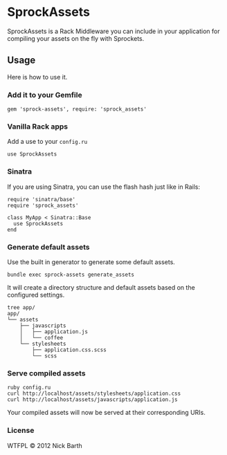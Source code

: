 # SprockAssets

SprockAssets is a Rack Middleware you can include in your application for compiling your assets on the fly with Sprockets.

## Usage

Here is how to use it.

### Add it to your Gemfile

    gem 'sprock-assets', require: 'sprock_assets'

### Vanilla Rack apps

Add a use to your `config.ru`

    use SprockAssets

### Sinatra

If you are using Sinatra, you can use the flash hash just like in Rails:

    require 'sinatra/base'
    require 'sprock_assets'

    class MyApp < Sinatra::Base
      use SprockAssets
    end

### Generate default assets

Use the built in generator to generate some default assets. 

    bundle exec sprock-assets generate_assets

It will create a directory structure and default assets based on the configured settings.

    tree app/
    app/
    └── assets
        ├── javascripts
        │   ├── application.js
        │   └── coffee
        └── stylesheets
            ├── application.css.scss
            └── scss

### Serve compiled assets

    ruby config.ru
    curl http://localhost/assets/stylesheets/application.css
    curl http://localhost/assets/javascripts/application.js

Your compiled assets will now be served at their corresponding URIs.

### License
WTFPL &copy; 2012 Nick Barth
